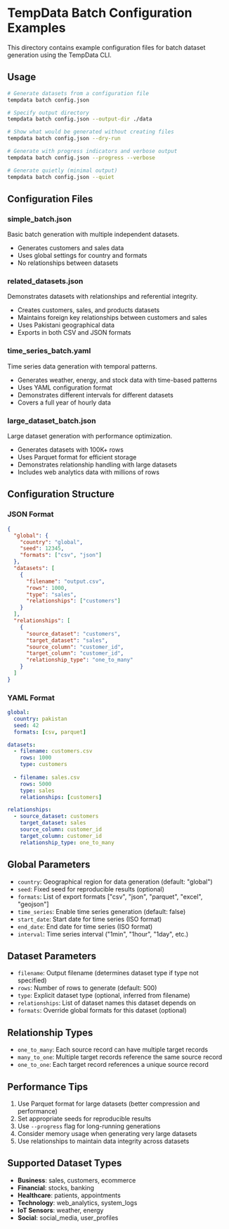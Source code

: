 # TempData Batch Configuration Examples

This directory contains example configuration files for batch dataset generation using the TempData CLI.

## Usage

```bash
# Generate datasets from a configuration file
tempdata batch config.json

# Specify output directory
tempdata batch config.json --output-dir ./data

# Show what would be generated without creating files
tempdata batch config.json --dry-run

# Generate with progress indicators and verbose output
tempdata batch config.json --progress --verbose

# Generate quietly (minimal output)
tempdata batch config.json --quiet
```

## Configuration Files

### simple_batch.json
Basic batch generation with multiple independent datasets.
- Generates customers and sales data
- Uses global settings for country and formats
- No relationships between datasets

### related_datasets.json
Demonstrates datasets with relationships and referential integrity.
- Creates customers, sales, and products datasets
- Maintains foreign key relationships between customers and sales
- Uses Pakistani geographical data
- Exports in both CSV and JSON formats

### time_series_batch.yaml
Time series data generation with temporal patterns.
- Generates weather, energy, and stock data with time-based patterns
- Uses YAML configuration format
- Demonstrates different intervals for different datasets
- Covers a full year of hourly data

### large_dataset_batch.json
Large dataset generation with performance optimization.
- Generates datasets with 100K+ rows
- Uses Parquet format for efficient storage
- Demonstrates relationship handling with large datasets
- Includes web analytics data with millions of rows

## Configuration Structure

### JSON Format
```json
{
  "global": {
    "country": "global",
    "seed": 12345,
    "formats": ["csv", "json"]
  },
  "datasets": [
    {
      "filename": "output.csv",
      "rows": 1000,
      "type": "sales",
      "relationships": ["customers"]
    }
  ],
  "relationships": [
    {
      "source_dataset": "customers",
      "target_dataset": "sales", 
      "source_column": "customer_id",
      "target_column": "customer_id",
      "relationship_type": "one_to_many"
    }
  ]
}
```

### YAML Format
```yaml
global:
  country: pakistan
  seed: 42
  formats: [csv, parquet]

datasets:
  - filename: customers.csv
    rows: 1000
    type: customers
    
  - filename: sales.csv
    rows: 5000
    type: sales
    relationships: [customers]

relationships:
  - source_dataset: customers
    target_dataset: sales
    source_column: customer_id
    target_column: customer_id
    relationship_type: one_to_many
```

## Global Parameters

- `country`: Geographical region for data generation (default: "global")
- `seed`: Fixed seed for reproducible results (optional)
- `formats`: List of export formats ["csv", "json", "parquet", "excel", "geojson"]
- `time_series`: Enable time series generation (default: false)
- `start_date`: Start date for time series (ISO format)
- `end_date`: End date for time series (ISO format)
- `interval`: Time series interval ("1min", "1hour", "1day", etc.)

## Dataset Parameters

- `filename`: Output filename (determines dataset type if type not specified)
- `rows`: Number of rows to generate (default: 500)
- `type`: Explicit dataset type (optional, inferred from filename)
- `relationships`: List of dataset names this dataset depends on
- `formats`: Override global formats for this dataset (optional)

## Relationship Types

- `one_to_many`: Each source record can have multiple target records
- `many_to_one`: Multiple target records reference the same source record
- `one_to_one`: Each target record references a unique source record

## Performance Tips

1. Use Parquet format for large datasets (better compression and performance)
2. Set appropriate seeds for reproducible results
3. Use `--progress` flag for long-running generations
4. Consider memory usage when generating very large datasets
5. Use relationships to maintain data integrity across datasets

## Supported Dataset Types

- **Business**: sales, customers, ecommerce
- **Financial**: stocks, banking
- **Healthcare**: patients, appointments
- **Technology**: web_analytics, system_logs
- **IoT Sensors**: weather, energy
- **Social**: social_media, user_profiles
